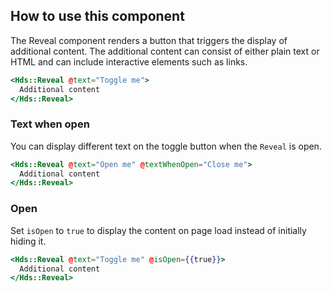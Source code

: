 ## How to use this component

The Reveal component renders a button that triggers the display of additional content. The additional content can consist of either plain text or HTML and can include interactive elements such as links.

```handlebars
<Hds::Reveal @text="Toggle me">
  Additional content
</Hds::Reveal>
```

### Text when open

You can display different text on the toggle button when the `Reveal` is open.

```handlebars
<Hds::Reveal @text="Open me" @textWhenOpen="Close me">
  Additional content
</Hds::Reveal>
```

### Open

Set `isOpen` to `true` to display the content on page load instead of initially hiding it.

```handlebars
<Hds::Reveal @text="Toggle me" @isOpen={{true}}>
  Additional content
</Hds::Reveal>
```